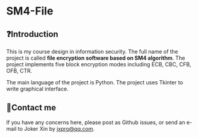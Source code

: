 # SM4-File

## ❓Introduction

This is my course design in information security. The full name of the project is called **file encryption software based on SM4 algorithm**. The project implements five block encryption modes including ECB, CBC, CFB, OFB, CTR.

The main language of the project is Python. The project uses Tkinter to write graphical interface.

## 📧Contact me

If you have any concerns here, please post as Github issues, or send an e-mail to Joker Xin by jxpro@qq.com.